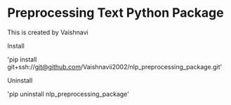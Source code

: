 # Preprocessing Text Python Package

This is created by Vaishnavi

Install

'pip install git+ssh://git@github.com/Vaishnavii2002/nlp_preprocessing_package.git'

Uninstall

'pip uninstall nlp_preprocessing_package'